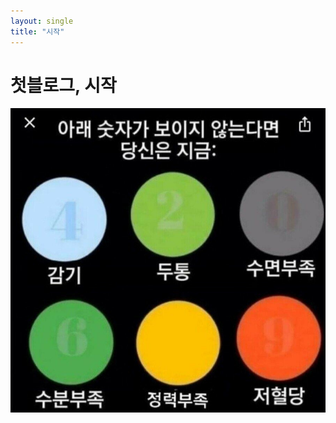 ```yaml
---
layout: single
title: "시작"
---
```

# 첫블로그, 시작

![KakaoTalk_20220907_211616950](../images/2023-01-22-first/KakaoTalk_20220907_211616950.jpg)
